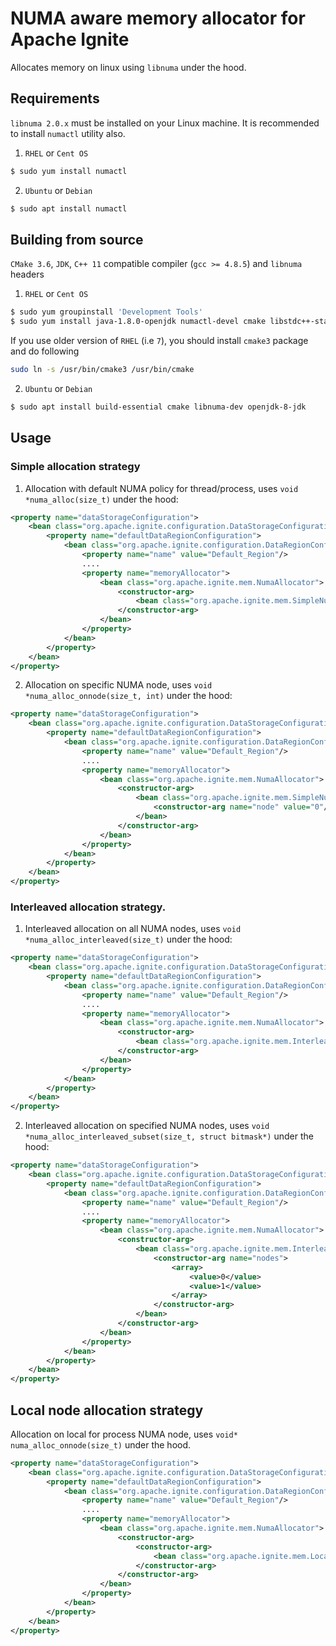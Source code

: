 # NUMA aware memory allocator for Apache Ignite
Allocates memory on linux using `libnuma` under the hood. 

## Requirements
`libnuma 2.0.x` must be installed on your Linux machine. It is recommended to install `numactl` utility also.
1. `RHEL` or `Cent OS`
```bash
$ sudo yum install numactl
```
2. `Ubuntu` or `Debian`
```bash
$ sudo apt install numactl
```

## Building from source
`CMake 3.6`, `JDK`, `C++ 11` compatible compiler (`gcc >= 4.8.5`) and `libnuma` headers
1. `RHEL` or `Cent OS`
```bash
$ sudo yum groupinstall 'Development Tools'
$ sudo yum install java-1.8.0-openjdk numactl-devel cmake libstdc++-static
```
If you use older version of `RHEL` (i.e `7`), you should install `cmake3` package and do following
```bash
sudo ln -s /usr/bin/cmake3 /usr/bin/cmake
```
2. `Ubuntu` or `Debian`
```bash
$ sudo apt install build-essential cmake libnuma-dev openjdk-8-jdk
```
## Usage
### Simple allocation strategy
1. Allocation with default NUMA policy for thread/process, uses `void *numa_alloc(size_t)` under the hood:
```xml
<property name="dataStorageConfiguration">
    <bean class="org.apache.ignite.configuration.DataStorageConfiguration">
        <property name="defaultDataRegionConfiguration">
            <bean class="org.apache.ignite.configuration.DataRegionConfiguration">
                <property name="name" value="Default_Region"/>
                ....
                <property name="memoryAllocator">
                    <bean class="org.apache.ignite.mem.NumaAllocator">
                        <constructor-arg>
                            <bean class="org.apache.ignite.mem.SimpleNumaAllocationStrategy"/>
                        </constructor-arg>
                    </bean>
                </property>
            </bean>
        </property>
    </bean>
</property>
```
2. Allocation on specific NUMA node, uses `void *numa_alloc_onnode(size_t, int)` under the hood:
```xml
<property name="dataStorageConfiguration">
    <bean class="org.apache.ignite.configuration.DataStorageConfiguration">
        <property name="defaultDataRegionConfiguration">
            <bean class="org.apache.ignite.configuration.DataRegionConfiguration">
                <property name="name" value="Default_Region"/>
                ....
                <property name="memoryAllocator">
                    <bean class="org.apache.ignite.mem.NumaAllocator">
                        <constructor-arg>
                            <bean class="org.apache.ignite.mem.SimpleNumaAllocationStrategy">
                                <constructor-arg name="node" value="0"/>
                            </bean>
                        </constructor-arg>
                    </bean>
                </property>
            </bean>
        </property>
    </bean>
</property>
```
### Interleaved allocation strategy.
1. Interleaved allocation on all NUMA nodes, uses `void *numa_alloc_interleaved(size_t)` under the hood:
```xml
<property name="dataStorageConfiguration">
    <bean class="org.apache.ignite.configuration.DataStorageConfiguration">
        <property name="defaultDataRegionConfiguration">
            <bean class="org.apache.ignite.configuration.DataRegionConfiguration">
                <property name="name" value="Default_Region"/>
                ....
                <property name="memoryAllocator">
                    <bean class="org.apache.ignite.mem.NumaAllocator">
                        <constructor-arg>
                            <bean class="org.apache.ignite.mem.InterleavedNumaAllocationStrategy"/>
                        </constructor-arg>
                    </bean>
                </property>
            </bean>
        </property>
    </bean>
</property>
```
2. Interleaved allocation on specified NUMA nodes, uses `void *numa_alloc_interleaved_subset(size_t, struct bitmask*)`
under the hood:
```xml
<property name="dataStorageConfiguration">
    <bean class="org.apache.ignite.configuration.DataStorageConfiguration">
        <property name="defaultDataRegionConfiguration">
            <bean class="org.apache.ignite.configuration.DataRegionConfiguration">
                <property name="name" value="Default_Region"/>
                ....
                <property name="memoryAllocator">
                    <bean class="org.apache.ignite.mem.NumaAllocator">
                        <constructor-arg>
                            <bean class="org.apache.ignite.mem.InterleavedNumaAllocationStrategy">
                                <constructor-arg name="nodes">
                                    <array>
                                        <value>0</value>
                                        <value>1</value>
                                    </array>
                                </constructor-arg>
                            </bean>
                        </constructor-arg>
                    </bean>
                </property>
            </bean>
        </property>
    </bean>
</property>
```
## Local node allocation strategy
Allocation on local for process NUMA node, uses `void* numa_alloc_onnode(size_t)` under the hood.
```xml
<property name="dataStorageConfiguration">
    <bean class="org.apache.ignite.configuration.DataStorageConfiguration">
        <property name="defaultDataRegionConfiguration">
            <bean class="org.apache.ignite.configuration.DataRegionConfiguration">
                <property name="name" value="Default_Region"/>
                ....
                <property name="memoryAllocator">
                    <bean class="org.apache.ignite.mem.NumaAllocator">
                        <constructor-arg>
                            <constructor-arg>
                                <bean class="org.apache.ignite.mem.LocalNumaAllocationStrategy"/>
                            </constructor-arg>
                        </constructor-arg>
                    </bean>
                </property>
            </bean>
        </property>
    </bean>
</property>
```
